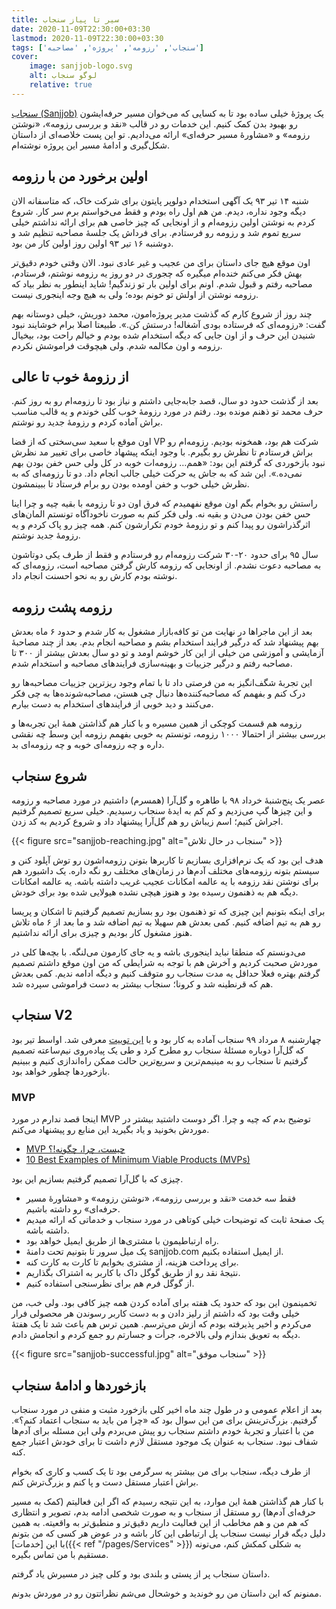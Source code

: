 ```yaml
---
title: سیر تا پیاز سنجاب
date: 2020-11-09T22:30:00+03:30
lastmod: 2020-11-09T22:30:00+03:30
tags: ['سنجاب', 'رزومه', 'پروژه', 'مصاحبه']
cover:
    image: sanjjob-logo.svg
    alt: لوگو سنجاب
    relative: true
---
```


[سنجاب (Sanjjob)](https://sanjjob.com) یک پروژهٔ خیلی ساده بود تا به کسایی که می‌خوان مسیر حرفه‌ایشون رو بهبود بدن کمک کنیم. این خدمات رو در قالب «نقد و بررسی رزومه»، «نوشتن رزومه» و «مشاورهٔ مسیر حرفه‌ای» ارائه می‌دادیم. تو این پست خلاصه‌ای از داستان شکل‌گیری و ادامهٔ مسیر این پروژه نوشته‌ام.

## اولین برخورد من با رزومه

شنبه ۱۴ تیر ۹۳ یک آگهی استخدام دولوپر پایتون برای شرکت خاک، که متاسفانه الان دیگه وجود نداره،  دیدم. من هم اول راه بودم و فقط می‌خواستم برم سر کار. شروع کردم به نوشتن اولین رزومه‌ام و از اونجایی که چیز خاصی هم برای ارائه نداشتم خیلی سریع تموم شد و رزومه رو فرستادم. برای فرداش یک جلسهٔ مصاحبه تنظیم شد و دوشنبه ۱۶ تیر ۹۳ اولین روز اولین کار من بود.

اون موقع هیچ جای داستان برای من عجیب و غیر عادی نبود. الان وقتی خودم دقیق‌تر بهش فکر می‌کنم خنده‌ام میگیره که چجوری در دو روز یه رزومه نوشتم، فرستادم، مصاحبه رفتم و قبول شدم. اونم برای اولین بار تو زندگیم! شاید اینطور به نظر بیاد که رزومه نوشتن از اولش تو خونم بوده؛ ولی به هیچ وجه اینجوری نیست.

چند روز از شروع کارم که گذشت مدیر پروژه‌امون، محمد دوریش، خیلی دوستانه بهم گفت: «رزومه‌ای که فرستاده بودی آشغاله! درستش کن.». طبیعتا اصلا برام خوشایند نبود شنیدن این حرف و از اون جایی که دیگه استخدام شده بودم و خیالم راحت بود، بیخیال رزومه و اون مکالمه شدم. ولی هیچوقت فراموشش نکردم.

## از رزومهٔ خوب تا عالی

بعد از گذشت حدود دو سال، قصد جابه‌جایی داشتم و نیاز بود تا رزومه‌ام رو به روز کنم. حرف محمد تو ذهنم مونده بود. رفتم در مورد رزومهٔ خوب کلی خوندم و یه قالب مناسب براش آماده کردم و رزومهٔ جدید رو نوشتم.

اون موقع با سعید سی‌سختی که از قضا VP شرکت هم بود، همخونه بودیم. رزومه‌ام رو براش فرستادم تا نظرش رو بگیرم. با وجود اینکه پیشهاد خاصی برای تغییر مد نظرش نبود بازخوردی که گرفتم این بود: «همم… رزومه‌ات خوبه در کل ولی حس خفن بودن بهم نمی‌ده.». این شد که به جاش یه حرکت خیلی جالب انجام داد. دو تا رزومه‌ای که به نظرش خیلی خوب و خفن اومده بودن رو برام فرستاد تا ببینمشون.

راستش رو بخوام بگم اون موقع نفهمیدم که فرق اون دو تا رزومه با بقیه چیه و چرا اینا حس خفن بودن می‌دن و بقیه نه. ولی فکر کنم به صورت ناخودآگاه تونستم المان‌های اثرگذراشون رو پیدا کنم و تو رزومهٔ خودم تکرارشون کنم. همه چیز رو پاک کردم و  یه رزومهٔ جدید نوشتم.

سال ۹۵ برای حدود ۲۰-۳۰ شرکت رزومه‌ام رو فرستادم و فقط از طرف یکی دوتاشون به مصاحبه دعوت نشدم. از اونجایی که رزومه کارش گرفتن مصاحبه است، رزومه‌ای که نوشته بودم کارش رو به نحو احسنت انجام داد.

## رزومه پشت رزومه

بعد از این ماجراها در نهایت من تو کافه‌بازار مشغول به کار شدم و حدود ۶ ماه بعدش بهم پیشنهاد شد که درگیر فرایند استخدام بشم و مصاحبه انجام بدم. بعد از چند مصاحبهٔ آزمایشی و آموزشی من خیلی از این کار خوشم اومد و تو دو سال بعدش بیشتر از ۳۰۰ تا مصاحبه رفتم و درگیر جزییات و بهینه‌سازی فرایند‌های مصاحبه و استخدام شدم.

این تجربهٔ شگف‌انگیز به من فرصتی داد تا با تمام وجود ریزترین جزییات مصاحبه‌ها رو درک کنم و بفهمم که مصاحبه‌کننده‌ها دنبال چی هستن، مصاحبه‌شونده‌ها به چی فکر می‌کنند و دید خوبی از فرایندهای استخدام به دست بیارم.

رزومه هم قسمت کوچکی از همین مسیره و با کنار هم گذاشتن همهٔ این تجربه‌ها و بررسی بیشتر از احتمالا ۱۰۰۰ رزومه، تونستم به خوبی بفهمم رزومه این وسط چه نقشی داره و چه رزومه‌ای خوبه و چه رزومه‌ای بد.

## شروع سنجاب

عصر یک پنج‌شنبهٔ خرداد ۹۸ با طاهره و گل‌آرا (همسرم) داشتیم در مورد مصاحبه و رزومه و این چیزها گپ می‌زدیم و کم کم به ایدهٔ سنجاب رسیدیم. خیلی سریع تصمیم گرفتیم اجراش کنیم؛ اسم زیباش رو هم گل‌آرا پیشنهاد داد و شروع کردیم به کد زدن.

{{< figure src="sanjjob-reaching.jpg" alt="سنجاب در حال تلاش" >}}

هدف این بود که یک نرم‌افزاری بسازیم تا کاربرها بتونن رزومه‌اشون رو توش آپلود کنن و سیستم بتونه رزومه‌های مختلف آدم‌ها در زمان‌های مختلف رو نگه داره. یک داشبورد هم برای نوشتن نقد رزومه با یه عالمه امکانات عجیب غریب داشته باشه. یه عالمه امکانات دیگه هم به ذهنمون رسیده بود و هنوز هیچی نشده هیولایی شده بود برای خودش.

برای اینکه بتونیم این چیزی که تو ذهنمون بود رو بسازیم تصمیم گرفتیم تا اشکان و پریسا رو هم به تیم اضافه کنیم. کمی بعدش هم سهیلا به تیم اضافه شد و ما بعد از ۶ ماه تلاش هنوز مشغول کار بودیم و چیزی برای ارائه نداشتیم.

می‌دونستم که منطقا نباید اینجوری باشه و یه جای کارمون می‌لنگه. با بچه‌ها کلی در موردش صحبت کردیم و آخرش هم با توجه به شرایطی که من اون موقع داشتم تصمیم گرفتم بهتره فعلا حداقل یه مدت سنجاب رو متوقف کنیم و دیگه ادامه ندیم. کمی بعدش هم که قرنطینه شد و کرونا؛ سنجاب بیشتر به دست فراموشی سپرده شد.

## سنجاب V2

چهارشنبه ۸ مرداد ۹۹ سنجاب آماده به کار بود و با [این توییت](https://twitter.com/mehdy314/status/1288507299745673216) معرفی شد. اواسط تیر بود که گل‌آرا دوباره مسئلهٔ سنجاب رو مطرح کرد و طی یک پیاده‌روی نیم‌ساعته تصمیم گرفتیم تا سنجاب رو به مینیمم‌ترین و سریع‌ترین حالت ممکن راه‌اندازی کنیم و ببینیم بازخوردها چطور خواهد بود.

### MVP

اینجا قصد ندارم در مورد MVP توضیح بدم که چیه و چرا. اگر دوست داشتید بیشتر در موردش بخونید و یاد بگیرید این منابع رو پیشنهاد می‌کنم.

* [MVP چیست، چرا، چگونه!؟](https://virgool.io/sisakhti/mvp-%DA%86%DB%8C%D8%B3%D8%AA-%DA%86%D8%B1%D8%A7-%DA%86%DA%AF%D9%88%D9%86%D9%87-dqhyqyfnfwub)
* [10 Best Examples of Minimum Viable Products (MVPs)](https://devathon.com/blog/top-10-best-examples-of-mvp-minimum-viable-product/)

چیزی که با گل‌آرا تصمیم گرفتیم بسازیم این بود.

* فقط سه خدمت «نقد و بررسی رزومه»، «نوشتن رزومه» و «مشاورهٔ مسیر حرفه‌ای» رو داشته باشیم.
* یک صفحهٔ ثابت که توضیحات خیلی کوتاهی در مورد سنجاب و خدماتی که ارائه میدیم داشته باشه.
* راه ارتباطیمون با مشتری‌ها از طریق ایمیل خواهد بود.
* یک میل سرور تا بتونیم تحت دامنهٔ sanjjob.com از ایمیل استفاده بکنیم.
* برای پرداخت هزینه، از مشتری بخوایم تا کارت به کارت کنه.
* نتیجهٔ نقد رو از طریق گوگل داک با کاربر به اشتراک بگذاریم.
* از گوگل فرم هم برای نظرسنجی استفاده کنیم.

تخمینمون این بود که حدود یک هفته برای آماده کردن همه چیز کافی بود. ولی خب، من خیلی وقت بود که داشتم از رلیز دادن و به دست کاربر رسوندن هر محصولی فرار می‌کردم و اخیر پذیرفته بودم که ازش می‌ترسم. همین ترس هم باعث شد تا یک هفتهٔ دیگه به تعویق بندازم ولی بالاخره، جرأت و جسارتم رو جمع کردم و انجامش دادم.

{{< figure src="sanjjob-successful.jpg" alt="سنجاب موفق" >}}

## بازخوردها و ادامهٔ سنجاب

بعد از اعلام عمومی و در طول چند ماه اخیر کلی بازخورد مثبت و منفی در مورد سنجاب گرفتیم. بزرگ‌ترینش برای من این سوال بود که «چرا من باید به سنجاب اعتماد کنم؟». من با اعتبار و تجربهٔ خودم داشتم سنجاب رو پیش می‌بردم ولی این مسئله برای آدم‌ها شفاف نبود. سنجاب به عنوان یک موجود مستقل لازم داشت تا برای خودش اعتبار جمع کنه.

از طرف دیگه، سنجاب برای من بیشتر یه سرگرمی بود تا یک کسب و کاری که بخوام براش اعتبار مستقل دست و پا کنم و بزرگ‌ترش کنم.

با کنار هم گذاشتن همهٔ این موارد، به این نتیجه رسیدم که اگر این فعالیتم (کمک به مسیر حرفه‌ای آدم‌ها) رو مستقل از سنجاب و به صورت شخصی ادامه بدم، تصویر و انتظاری که هم من و هم مخاطب از این فعالیت داریم دقیق‌تر و منطبق‌تر به واقعیته. به همین دلیل دیگه قرار نیست سنجاب پل ارتباطی این کار باشه و در عوض هر کسی که من بتونم با این [خدمات]({{< ref "/pages/Services" >}}) به شکلی کمکش کنم، می‌تونه مستقیم با من تماس بگیره.

داستان سنجاب پر از پستی و بلندی بود و کلی چیز در مسیرش یاد گرفتم.

ممنونم که این داستان من رو خوندید و خوشحال می‌شم نظراتتون رو در موردش بدونم.
